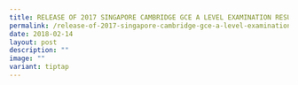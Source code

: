 ```yaml
---
title: RELEASE OF 2017 SINGAPORE CAMBRIDGE GCE A LEVEL EXAMINATION RESULTS
permalink: /release-of-2017-singapore-cambridge-gce-a-level-examination-results/
date: 2018-02-14
layout: post
description: ""
image: ""
variant: tiptap
---
```

